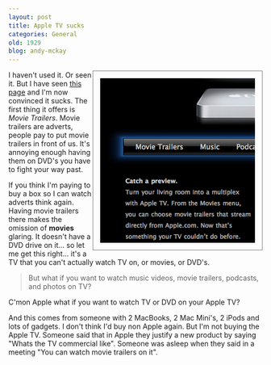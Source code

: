 ```yaml
---
layout: post
title: Apple TV sucks
categories: General
old: 1929
blog: andy-mckay
---
```

<img src="/files/apple-tv-sucks.jpg" style="float:right; padding: 1em; border: 1px solid grey">
<p>I haven't used it. Or seen it. But I have seen <a href="http://www.apple.com/ca/appletv/tour.html">this page</a> and I'm now convinced it sucks. The first thing it offers is <i>Movie Trailers</i>. Movie trailers are adverts, people pay to put movie trailers in front of us. It's annoying enough having them on DVD's you have to fight your way past.</p>
<p>If you think I'm paying to buy a box so I can watch adverts think again. Having movie trailers there makes the omission of <b>movies</b> glaring. It doesn't have a DVD drive on it... so let me get this right... it's a TV that you can't actually watch TV on, or movies, or DVD's.</p>
<blockquote>
 But what if you want to watch music videos, movie trailers, podcasts, and photos on TV?
</blockquote>
<p>C'mon Apple what if you want to watch TV or DVD on your Apple TV?</p>
<p>And this comes from someone with 2 MacBooks, 2 Mac Mini's, 2 iPods and lots of gadgets. I don't think I'd buy non Apple again. But I'm not buying the Apple TV. Someone said that in Apple they justify a new product by saying "Whats the TV commercial like". Someone was asleep when they said in a meeting "You can watch movie trailers on it".</p>